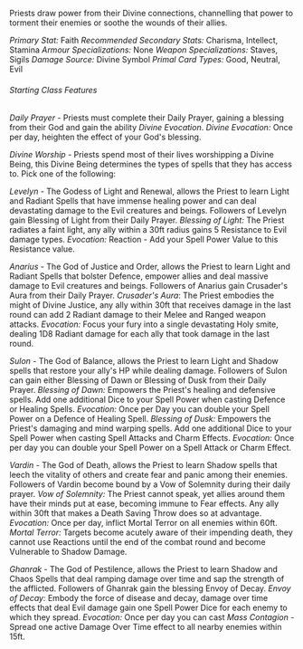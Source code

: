 Priests draw power from their Divine connections, channelling that power to torment their enemies or soothe the wounds of their allies.

*Primary Stat:* Faith
*Recommended Secondary Stats:* Charisma, Intellect, Stamina
*Armour Specializations:* None
*Weapon Specializations:* Staves, Sigils
*Damage Source:* Divine Symbol
*Primal Card Types:* Good, Neutral, Evil
###### Starting Class Features

*Daily Prayer* - Priests must complete their Daily Prayer, gaining a blessing from their God and gain the ability *Divine Evocation*.
*Divine Evocation:* Once per day, heighten the effect of your God's blessing. 

*Divine Worship* - Priests spend most of their lives worshipping a Divine Being, this Divine Being determines the types of spells that they has access to. Pick one of the following:

*Levelyn* - The Godess of Light and Renewal, allows the Priest to learn Light and Radiant Spells that have immense healing power and can deal devastating damage to the Evil creatures and beings. Followers of Levelyn gain Blessing of Light from their Daily Prayer.
*Blessing of Light:* The Priest radiates a faint light, any ally within a 30ft radius gains 5 Resistance to Evil damage types.  *Evocation:* Reaction - Add your Spell Power Value to this Resistance value.

*Anarius* - The God of Justice and Order, allows the Priest to learn Light and Radiant Spells that bolster Defence, empower allies and deal massive damage to Evil creatures and beings. Followers of Anarius gain Crusader's Aura from their Daily Prayer.
*Crusader's Aura*: The Priest embodies the might of Divine Justice, any ally within 30ft that receives damage in the last round can add 2 Radiant damage to their Melee and Ranged weapon attacks. *Evocation:* Focus your fury into a single devastating Holy smite, dealing 1D8 Radiant damage for each ally that took damage in the last round. 

*Sulon* - The God of Balance, allows the Priest to learn Light and Shadow spells that restore your ally's HP while dealing damage. Followers of Sulon can gain either Blessing of Dawn or Blessing of Dusk from their Daily Prayer.
*Blessing of Dawn:* Empowers the Priest's healing and defensive spells. Add one additional Dice to your Spell Power when casting Defence or Healing Spells.  *Evocation:* Once per Day you can double your Spell Power on a Defence of Healing Spell.
*Blessing of Dusk:* Empowers the Priest's damaging and mind warping spells. Add one additional Dice to your Spell Power when casting Spell Attacks and Charm Effects. *Evocation:* Once per day you can double your Spell Power on a Spell Attack or Charm Effect.

*Vardin* - The God of Death, allows the Priest to learn Shadow spells that leech the vitality of others and create fear and panic among their enemies.  Followers of Vardin become bound by a Vow of Solemnity during their daily prayer.
*Vow of Solemnity:* The Priest cannot speak, yet allies around them have their minds put at ease, becoming immune to Fear effects. Any ally within 30ft that makes a Death Saving Throw does so at advantage. *Evocation:* Once per day, inflict Mortal Terror on all enemies within 60ft.
*Mortal Terror:* Targets become acutely aware of their impending death, they cannot use Reactions until the end of the combat round and become Vulnerable to Shadow Damage.

*Ghanrak* - The God of Pestilence, allows the Priest to learn Shadow and Chaos Spells that deal ramping damage over time and sap the strength of the afflicted. Followers of Ghanrak gain the blessing Envoy of Decay.
*Envoy of Decay:* Embody the force of disease and decay, damage over time effects that deal Evil damage gain one Spell Power Dice for each enemy to which they spread. *Evocation:*  Once per day you can cast *Mass Contagion* - Spread one active Damage Over Time effect to all nearby enemies within 15ft. 